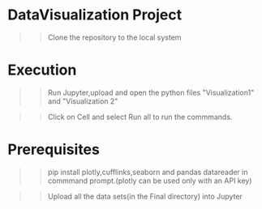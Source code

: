 # DataVisualization Project

>> Clone the repository to the local system

# Execution

>> Run Jupyter,upload and open the python files "Visualization1" and "Visualization 2"

>> Click on Cell and select Run all to run the commmands.

# Prerequisites

>> pip install plotly,cufflinks,seaborn and pandas datareader in commmand prompt.(plotly can be used only with an API key)

>> Upload all the data sets(in the Final directory) into Jupyter

